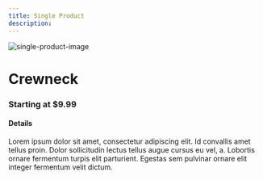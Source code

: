 ```yaml
---
title: Single Product
description:
---
```


<columns mode="normal" number="1" number-m="1" number-s="1" id="single-product__breadcrumb">

<block>

<flui-breadcrumb  message="single-product" :data-breadcrumb='[{"title":"Products","url":"/products"},{"title":"Hoodies and Sweatshirts","url":"/category"},{"title":"Crewneck","url":"/single-product"}]'/>

</block>

</columns>











<columns mode="normal" number="2" number-m="1" number-s="1" id="single-product__item">

<block>

![single-product-image](./img/single-product.png)

</block>

<block id="single-product__item__info">

<div id="single-product__item__info__content">

# Crewneck

### Starting at $9.99

</div>

<div id="single-product__item__info__content">

#### Details

Lorem ipsum dolor sit amet, consectetur adipiscing elit. Id convallis amet tellus proin. Dolor sollicitudin lectus tellus augue cursus eu vel, a. Lobortis ornare fermentum turpis elit parturient. Egestas sem pulvinar ornare elit integer fermentum velit dictum.

</div>

</block>

</columns>
